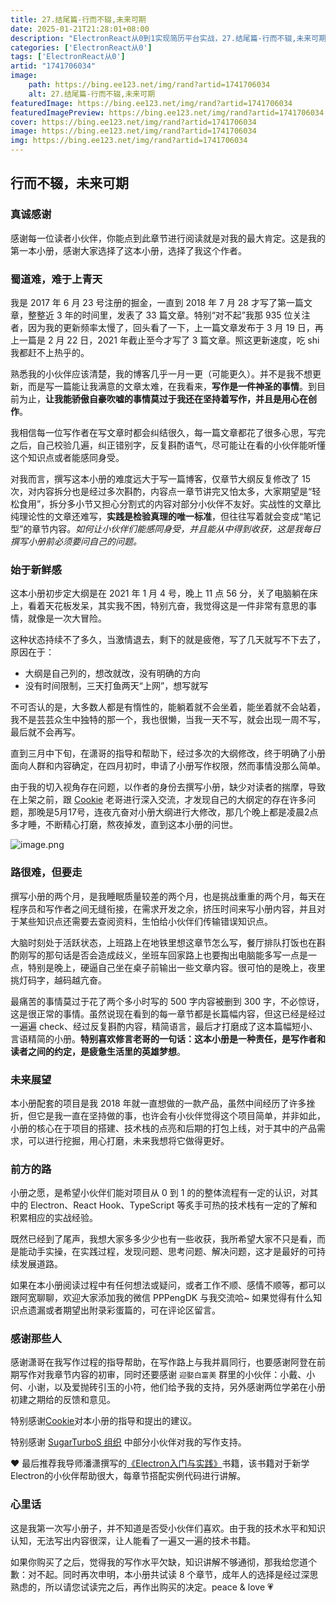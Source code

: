 ```yaml
---
title: 27.结尾篇-行而不辍,未来可期
date: 2025-01-21T21:28:01+08:00
description: "ElectronReact从0到1实现简历平台实战，27.结尾篇-行而不辍,未来可期"
categories: ['ElectronReact从0']
tags: ['ElectronReact从0']
artid: "1741706034"
image:
    path: https://bing.ee123.net/img/rand?artid=1741706034
    alt: 27.结尾篇-行而不辍,未来可期
featuredImage: https://bing.ee123.net/img/rand?artid=1741706034
featuredImagePreview: https://bing.ee123.net/img/rand?artid=1741706034
cover: https://bing.ee123.net/img/rand?artid=1741706034
image: https://bing.ee123.net/img/rand?artid=1741706034
img: https://bing.ee123.net/img/rand?artid=1741706034
---
```


## 行而不辍，未来可期

### 真诚感谢

感谢每一位读者小伙伴，你能点到此章节进行阅读就是对我的最大肯定。这是我的第一本小册，感谢大家选择了这本小册，选择了我这个作者。

### 蜀道难，难于上青天

我是 2017 年 6 月 23 号注册的掘金，一直到 2018 年 7 月 28 才写了第一篇文章，整整近 3 年的时间里，发表了 33 篇文章。特别“对不起”我那 935 位关注者，因为我的更新频率太慢了，回头看了一下，上一篇文章发布于 3 月 19 日，再上一篇是 2 月 22 日，2021 年截止至今才写了 3 篇文章。照这更新速度，吃 shi 我都赶不上热乎的。

熟悉我的小伙伴应该清楚，我的博客几乎一月一更（可能更久）。并不是我不想更新，而是写一篇能让我满意的文章太难，在我看来，**写作是一件神圣的事情**。到目前为止，**让我能骄傲自豪吹嘘的事情莫过于我还在坚持着写作，并且是用心在创作**。

我相信每一位写作者在写文章时都会纠结很久，每一篇文章都花了很多心思，写完之后，自己校验几遍，纠正错别字，反复斟酌语气，尽可能让在看的小伙伴能听懂这个知识点或者能感同身受。

对我而言，撰写这本小册的难度远大于写一篇博客，仅章节大纲反复修改了 15 次，对内容拆分也是经过多次斟酌，内容点一章节讲完又怕太多，大家期望是“轻松食用”，拆分多小节又担心分割式的内容对部分小伙伴不友好。实战性的文章比纯理论性的文章还难写，**实践是检验真理的唯一标准**，但往往写着就会变成“笔记型”的章节内容。_如何让小伙伴们能感同身受，并且能从中得到收获，这是我每日撰写小册前必须要问自己的问题。_

### 始于新鲜感

这本小册初步定大纲是在 2021 年 1 月 4 号，晚上 11 点 56 分，关了电脑躺在床上，看着天花板发呆，其实我不困，特别亢奋，我觉得这是一件非常有意思的事情，就像是一次大冒险。

这种状态持续不了多久，当激情退去，剩下的就是疲倦，写了几天就写不下去了，原因在于：

- 大纲是自己列的，想改就改，没有明确的方向
- 没有时间限制，三天打鱼两天“上网”，想写就写

不可否认的是，大多数人都是有惰性的，能躺着就不会坐着，能坐着就不会站着，我不是芸芸众生中独特的那一个，我也很懒，当我一天不写，就会出现一周不写，最后就不会再写。

直到三月中下旬，在潇哥的指导和帮助下，经过多次的大纲修改，终于明确了小册面向人群和内容确定，在四月初时，申请了小册写作权限，然而事情没那么简单。

由于我的切入视角存在问题，以作者的身份去撰写小册，缺少对读者的揣摩，导致在上架之前，跟 [Cookie](https://juejin.cn/user/2717648473821736) 老哥进行深入交流，才发现自己的大纲定的存在许多问题，那晚是5月17号，连夜亢奋对小册大纲进行大修改，那几个晚上都是凌晨2点多才睡，不断精心打磨，熬夜掉发，直到这本小册的问世。

![image.png](https://p9-juejin.byteimg.com/tos-cn-i-k3u1fbpfcp/8c3cfab5e6f643608ca8f132d0b68bc3~tplv-k3u1fbpfcp-watermark.image)

### 路很难，但要走

撰写小册的两个月，是我睡眠质量较差的两个月，也是挑战重重的两个月，每天在程序员和写作者之间无缝衔接，在需求开发之余，挤压时间来写小册内容，并且对于某些知识点还需要去查阅资料，生怕给小伙伴们传输错误知识点。

大脑时刻处于活跃状态，上班路上在地铁里想这章节怎么写，餐厅排队打饭也在斟酌刚写的那句话是否会造成歧义，坐班车回家路上也要掏出电脑能多写一点是一点，特别是晚上，硬逼自己坐在桌子前输出一些文章内容。很可怕的是晚上，夜里挑灯码字，越码越亢奋。

最痛苦的事情莫过于花了两个多小时写的 500 字内容被删到 300 字，不必惊讶，这是很正常的事情。虽然说现在看到的每一章节都是长篇幅内容，但这已经是经过一遍遍 check、经过反复斟酌内容，精简语言，最后才打磨成了这本篇幅短小、言语精简的小册。**特别喜欢修言老哥的一句话：这本小册是一种责任，是写作者和读者之间的约定，是疲惫生活里的英雄梦想**。

### 未来展望

本小册配套的项目是我 2018 年就一直想做的一款产品，虽然中间经历了许多挫折，但它是我一直在坚持做的事，也许会有小伙伴觉得这个项目简单，并非如此，小册的核心在于项目的搭建、技术栈的点亮和后期的打包上线，对于其中的产品需求，可以进行挖掘，用心打磨，未来我想将它做得更好。

### 前方的路

小册之愿，是希望小伙伴们能对项目从 0 到 1 的的整体流程有一定的认识，对其中的 Electron、React Hook、TypeScript 等炙手可热的技术栈有一定的了解和积累相应的实战经验。

既然已经到了尾声，我想大家多多少少也有一些收获，我所希望大家不只是看，而是能动手实操，在实践过程，发现问题、思考问题、解决问题，这才是最好的可持续发展道路。

如果在本小册阅读过程中有任何想法或疑问，或者工作不顺、感情不顺等，都可以跟阿宽聊聊，欢迎大家添加我的微信 PPPengDK 与我交流哈~ 如果觉得有什么知识点遗漏或者期望出附录彩蛋篇的，可在评论区留言。

### 感谢那些人

感谢潇哥在我写作过程的指导帮助，在写作路上与我并肩同行，也要感谢阿登在前期写作对我章节内容的初审，同时还要感谢 `迎娶白富美` 群里的小伙伴：小戴、小何、小谢，以及爱抛砖引玉的小符，他们给予我的支持，另外感谢两位学弟在小册初建之期给的反馈和意见。

特别感谢[Cookie](https://juejin.cn/user/2717648473821736)对本小册的指导和提出的建议。

特别感谢 [SugarTurboS 组织](https://github.com/SugarTurboS) 中部分小伙伴对我的写作支持。

❤ 最后推荐我导师潘潇撰写的[《Electron入门与实践》](http://product.dangdang.com/29380188.html)书籍，该书籍对于新学Electron的小伙伴帮助很大，每章节搭配实例代码进行讲解。

### 心里话

这是我第一次写小册子，并不知道是否受小伙伴们喜欢。由于我的技术水平和知识认知，无法写出内容很深，让人能看了一遍又一遍的技术书籍。

如果你购买了之后，觉得我的写作水平欠缺，知识讲解不够通彻，那我给您道个歉：对不起。同时再次申明，本小册共试读 8 个章节，成年人的选择是经过深思熟虑的，所以请您试读完之后，再作出购买的决定。peace & love 💗